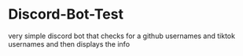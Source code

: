 # Discord-Bot-Test
very simple discord bot that checks for a github usernames and tiktok usernames and then displays the info 

